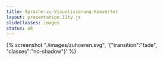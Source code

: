 ```yaml
---
title: Sprache-zu-Visualisierung-Konverter
layout: presentation.11ty.js
slideClasses: images
status: ok
---
```


{% screenshot "./images/zuhoeren.svg", '{"transition":"fade", "classes":"no-shadow"}' %}



